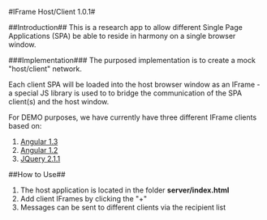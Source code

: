 #IFrame Host/Client 1.0.1#

##Introduction##
This is a research app to allow different Single Page Applications (SPA) be able to reside in harmony on a single browser window.

###Implementation###
The purposed implementation is to create a mock "host/client" network.  

Each client SPA will be loaded into the host browser window as an IFrame - a special JS library is used to to bridge the communication of the SPA client(s) and the host window.

For DEMO purposes, we have currently have three different IFrame clients based on:
	
1. [Angular 1.3](https://www.angularjs.org/)
2. [Angular 1.2](https://www.angularjs.org/)
3. [JQuery 2.1.1](http://www.jquery.com/)

##How to Use##
1. The host application is located in the folder **server/index.html**
2. Add client IFrames by clicking the "+"
3. Messages can be sent to different clients via the recipient list
